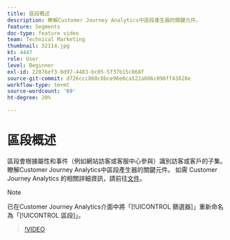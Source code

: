 ```yaml
---
title: 區段概述
description: 瞭解Customer Journey Analytics中區段產生器的關鍵元件。
feature: Segments
doc-type: feature video
team: Technical Marketing
thumbnail: 32114.jpg
kt: 4447
role: User
level: Beginner
exl-id: 22076ef3-8d97-4483-bc05-5f37b15c868f
source-git-commit: d726ccc860c8bce96e6ca522a606c096ff43828e
workflow-type: tm+mt
source-wordcount: '69'
ht-degree: 20%

---
```


# 區段概述

區段會根據屬性和事件（例如網站訪客或客服中心參與）識別訪客或客戶的子集。 瞭解Customer Journey Analytics中區段產生器的關鍵元件。 如需 Customer Journey Analytics 的相關詳細資訊，請前往[文件](https://experienceleague.adobe.com/zh-hant/docs/analytics-platform/using/cja-components/cja-segments/filters-overview)。

>[!NOTE]
>
> 已在Customer Journey Analytics介面中將「[!UICONTROL 篩選器]」重新命名為「[!UICONTROL 區段]」。

>[!VIDEO](https://video.tv.adobe.com/v/32114/?quality=12&learn=on)
